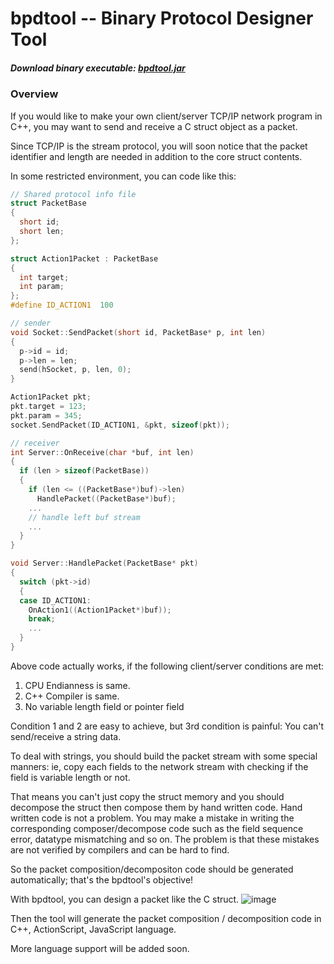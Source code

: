 # bpdtool -- Binary Protocol Designer Tool
##### Download binary executable: [bpdtool.jar](http://shkim.github.io/dist/bpdtool.jar)

### Overview
If you would like to make your own client/server TCP/IP network program in C++,
you may want to send and receive a C struct object as a packet.

Since TCP/IP is the stream protocol, you will soon notice that 
the packet identifier and length are needed in addition to the core struct contents.

In some restricted environment, you can code like this:
```c++
// Shared protocol info file
struct PacketBase
{
  short id;
  short len;
};

struct Action1Packet : PacketBase
{
  int target;
  int param;
};
#define ID_ACTION1  100
```
```c++
// sender
void Socket::SendPacket(short id, PacketBase* p, int len)
{
  p->id = id;
  p->len = len;
  send(hSocket, p, len, 0); 
}

Action1Packet pkt;
pkt.target = 123;
pkt.param = 345;
socket.SendPacket(ID_ACTION1, &pkt, sizeof(pkt));
```
```c++
// receiver
int Server::OnReceive(char *buf, int len)
{
  if (len > sizeof(PacketBase))
  {
    if (len <= ((PacketBase*)buf)->len)
      HandlePacket((PacketBase*)buf);
    ...
    // handle left buf stream
    ...
  }
}

void Server::HandlePacket(PacketBase* pkt)
{
  switch (pkt->id)
  {
  case ID_ACTION1:
    OnAction1((Action1Packet*)buf));
    break;
    ...
  }
}
```

Above code actually works, if the following client/server conditions are met:

1. CPU Endianness is same.
2. C++ Compiler is same.
3. No variable length field or pointer field
 
Condition 1 and 2 are easy to achieve, but 3rd condition is painful: You can't send/receive a string data.

To deal with strings, you should build the packet stream with some special manners: 
ie, copy each fields to the network stream with checking if the field is variable length or not.

That means you can't just copy the struct memory and you should decompose the struct then compose them by hand written code.
Hand written code is not a problem. You may make a mistake in writing the corresponding composer/decompose code such as the field sequence error, datatype mismatching and so on. The problem is that these mistakes are not verified by compilers and can be hard to find.

So the packet composition/decompositon code should be generated automatically; that's the bpdtool's objective!

With bpdtool, you can design a packet like the C struct.
![image](http://shkim.github.io/img/screenshot/bpdtool_intro.png "Screenshot")

Then the tool will generate the packet composition / decomposition code in C++, ActionScript, JavaScript language.

More language support will be added soon.
